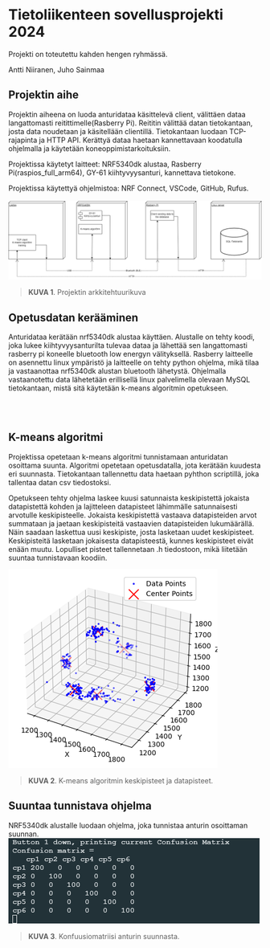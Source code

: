 # Tietoliikenteen sovellusprojekti 2024
Projekti on toteutettu kahden hengen ryhmässä.

Antti Niiranen, Juho Sainmaa

## Projektin aihe
Projektin aiheena on luoda anturidataa käsittelevä client, välittäen dataa langattomasti reitittimelle(Rasberry Pi). Reititin välittää datan tietokantaan, josta data noudetaan ja käsitellään clientillä.
Tietokantaan luodaan TCP-rajapinta ja HTTP API. Kerättyä dataa haetaan kannettavaan koodatulla ohjelmalla ja käytetään koneoppimistarkoituksiin.


Projektissa käytetyt laitteet: NRF5340dk alustaa, Rasberry Pi(raspios_full_arm64), GY-61 kiihtyvyysanturi, kannettava tietokone.

Projektissa käytettyä ohjelmistoa: NRF Connect, VSCode, GitHub, Rufus.
<br></br>
![Projektin arkkitehtuurikuva](Arkkitehtuurikuva.drawio.png)
> **KUVA 1**. Projektin arkkitehtuurikuva


## Opetusdatan kerääminen
Anturidataa kerätään nrf5340dk alustaa käyttäen. Alustalle on tehty koodi, joka lukee kiihtyvyysanturilta tulevaa dataa ja lähettää sen langattomasti rasberry pi koneelle bluetooth low energyn välityksellä.
Rasberry laitteelle on asennettu linux ympäristö ja laitteelle on tehty python ohjelma, mikä tilaa ja vastaanottaa nrf5340dk alustan bluetooth lähetystä.
Ohjelmalla vastaanotettu data lähetetään erillisellä linux palvelimella olevaan MySQL tietokantaan, mistä sitä käytetään k-means algoritmin opetukseen.

<br></br>
## K-means algoritmi
Projektissa opetetaan k-means algoritmi tunnistamaan anturidatan osoittama suunta. Algoritmi opetetaan opetusdatalla, jota kerätään kuudesta eri suunnasta.
Tietokantaan tallennettu data haetaan pyhthon scriptillä, joka tallentaa datan csv tiedostoksi.

Opetukseen tehty ohjelma laskee kuusi satunnaista keskipistettä jokaista datapistettä kohden ja lajitteleen datapisteet lähimmälle satunnaisesti arvotulle keskipisteelle.
Jokaista keskipistettä vastaava datapisteiden arvot summataan ja jaetaan keskipisteitä vastaavien datapisteiden lukumäärällä. Näin saadaan laskettua uusi keskipiste, josta lasketaan uudet keskipisteet.
Keskipisteitä lasketaan jokaisesta datapisteestä, kunnes keskipisteet eivät enään muutu. Lopulliset pisteet tallennetaan .h tiedostoon, mikä liitetään suuntaa tunnistavaan koodiin.

![K-means algoritmin keskipisteet ja datapisteet.](centrepoints.png)
> **KUVA 2**. K-means algoritmin keskipisteet ja datapisteet.


## Suuntaa tunnistava ohjelma
NRF5340dk alustalle luodaan ohjelma, joka tunnistaa anturin osoittaman suunnan.
![Konfuusiomatriisi anturin suunnasta.](confusionmatrix.png)
> **KUVA 3**. Konfuusiomatriisi anturin suunnasta.
